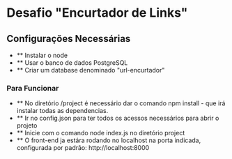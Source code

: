 # Desafio "Encurtador de Links"


## Configurações Necessárias

- ** Instalar o node
- ** Usar o banco de dados PostgreSQL
- ** Criar um database denominado "url-encurtador"

### Para Funcionar

- ** No diretório /project é necessário dar o comando npm install - que irá instalar todas as dependencias.
- ** Ir no config.json para ter todos os acessos necessários para abrir o projeto
- ** Inicie com o comando node index.js no diretório project
- ** O front-end ja estára rodando no localhost na porta indicada, configurada por padrão: http://localhost:8000
